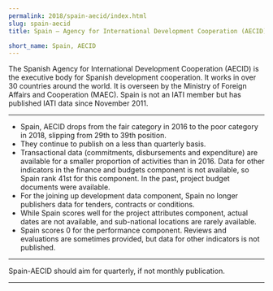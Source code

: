 ```yaml
---
permalink: 2018/spain-aecid/index.html
slug: spain-aecid
title: Spain – Agency for International Development Cooperation (AECID)

short_name: Spain, AECID
---
```


The Spanish Agency for International Development Cooperation (AECID) is the executive body for Spanish development cooperation. It works in over 30 countries around the world. It is overseen by the Ministry of Foreign Affairs and Cooperation (MAEC). Spain is not an IATI member but has published IATI data since November 2011.

---

- Spain, AECID drops from the fair category in 2016 to the poor category in 2018, slipping from 29th to 39th position.
- They continue to publish on a less than quarterly basis.
- Transactional data (commitments, disbursements and expenditure) are available for a smaller proportion of activities than in 2016. Data for other indicators in the finance and budgets component is not available, so Spain rank 41st for this component. In the past, project budget documents were available.
- For the joining up development data component, Spain no longer publishers data for tenders, contracts or conditions.
- While Spain scores well for the project attributes component, actual dates are not available, and sub-national locations are rarely available.
- Spain scores 0 for the performance component. Reviews and evaluations are sometimes provided, but data for other indicators is not published.

---

Spain-AECID should aim for quarterly, if not monthly publication.

---
